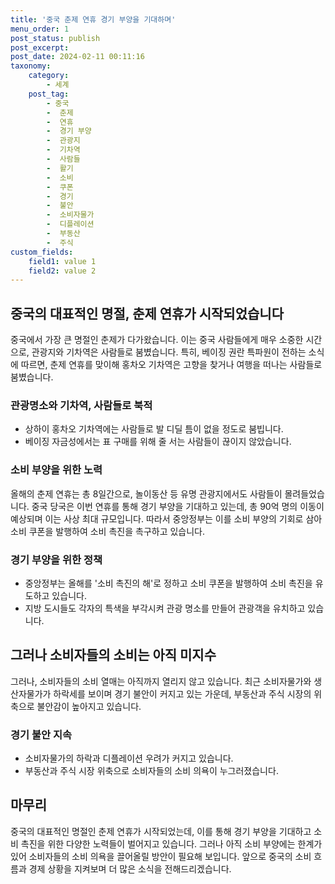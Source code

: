 ```yaml
---
title: '중국 춘제 연휴 경기 부양을 기대하며'
menu_order: 1
post_status: publish
post_excerpt: 
post_date: 2024-02-11 00:11:16
taxonomy:
    category:
        - 세계
    post_tag:
        - 중국
        -  춘제
        -  연휴
        -  경기 부양
        -  관광지
        -  기차역
        -  사람들
        -  활기
        -  소비
        -  쿠폰
        -  경기
        -  불안
        -  소비자물가
        -  디플레이션
        -  부동산
        -  주식
custom_fields:
    field1: value 1
    field2: value 2
---
```


## 중국의 대표적인 명절, 춘제 연휴가 시작되었습니다
중국에서 가장 큰 명절인 춘제가 다가왔습니다. 이는 중국 사람들에게 매우 소중한 시간으로, 관광지와 기차역은 사람들로 붐볐습니다. 특히, 베이징 권란 특파원이 전하는 소식에 따르면, 춘제 연휴를 맞이해 홍차오 기차역은 고향을 찾거나 여행을 떠나는 사람들로 붐볐습니다.
### 관광명소와 기차역, 사람들로 북적
- 상하이 홍차오 기차역에는 사람들로 발 디딜 틈이 없을 정도로 붐빕니다.
- 베이징 자금성에서는 표 구매를 위해 줄 서는 사람들이 끊이지 않았습니다.
### 소비 부양을 위한 노력
올해의 춘제 연휴는 총 8일간으로, 놀이동산 등 유명 관광지에서도 사람들이 몰려들었습니다. 중국 당국은 이번 연휴를 통해 경기 부양을 기대하고 있는데, 총 90억 명의 이동이 예상되며 이는 사상 최대 규모입니다. 따라서 중앙정부는 이를 소비 부양의 기회로 삼아 소비 쿠폰을 발행하여 소비 촉진을 촉구하고 있습니다.
### 경기 부양을 위한 정책
- 중앙정부는 올해를 '소비 촉진의 해'로 정하고 소비 쿠폰을 발행하여 소비 촉진을 유도하고 있습니다.
- 지방 도시들도 각자의 특색을 부각시켜 관광 명소를 만들어 관광객을 유치하고 있습니다.
## 그러나 소비자들의 소비는 아직 미지수
그러나, 소비자들의 소비 열매는 아직까지 열리지 않고 있습니다. 최근 소비자물가와 생산자물가가 하락세를 보이며 경기 불안이 커지고 있는 가운데, 부동산과 주식 시장의 위축으로 불안감이 높아지고 있습니다.
### 경기 불안 지속
- 소비자물가의 하락과 디플레이션 우려가 커지고 있습니다.
- 부동산과 주식 시장 위축으로 소비자들의 소비 의욕이 누그러졌습니다.
## 마무리
중국의 대표적인 명절인 춘제 연휴가 시작되었는데, 이를 통해 경기 부양을 기대하고 소비 촉진을 위한 다양한 노력들이 벌어지고 있습니다. 그러나 아직 소비 부양에는 한계가 있어 소비자들의 소비 의욕을 끌어올릴 방안이 필요해 보입니다. 앞으로 중국의 소비 흐름과 경제 상황을 지켜보며 더 많은 소식을 전해드리겠습니다.
